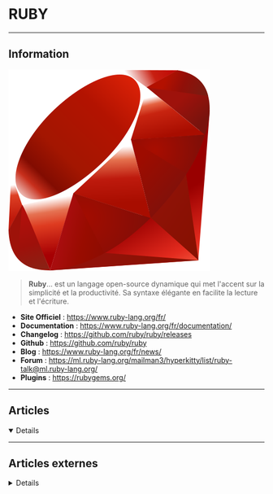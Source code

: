 # RUBY
----

## <i class="fa-solid fa-hashtag"></i> Information

![Logo](../../_media/developpement/ruby/ruby_logo.svg ':size=250 :no-zoom')


> <i class="fa-solid fa-quote-left"></i> **Ruby**...
est un langage open-source dynamique qui met l'accent sur la simplicité et la productivité. Sa syntaxe élégante en facilite la lecture et l'écriture. <i class="fa-solid fa-quote-left fa-rotate-180"></i>


- <i class="fa-solid fa-globe"></i> **Site Officiel** : https://www.ruby-lang.org/fr/
- <i class="fa-solid fa-book"></i> **Documentation** : https://www.ruby-lang.org/fr/documentation/
- <i class="fa-solid fa-file-circle-question"></i> **Changelog** : https://github.com/ruby/ruby/releases
- <i class="fa-brands fa-github"></i> **Github** : https://github.com/ruby/ruby
- <i class="fab fa-blogger-b"></i> **Blog** : https://www.ruby-lang.org/fr/news/
- <i class="fas fa-comments"></i> **Forum** : https://ml.ruby-lang.org/mailman3/hyperkitty/list/ruby-talk@ml.ruby-lang.org/
- <i class="fas fa-tools"></i> **Plugins** : https://rubygems.org/


---

## <i class="fa-regular fa-newspaper"></i> Articles

<details open>

</details>

---

## <i class="fa-solid fa-glasses"></i> Articles externes

<details>

- [Getting Started with Ruby on Rails: build a web app with Ruby](https://blog.devgenius.io/getting-started-with-ruby-on-rails-build-a-web-app-with-ruby-5696277bc39d)
- [Docker With Rails: Benefits and Top Use Cases](https://betterprogramming.pub/docker-with-rails-benefits-and-top-use-cases-a0d1b9f7a1b4)
- [8 tricks and best practices for improving your Ruby code](https://medium.com/educative/8-tricks-and-best-practices-for-improving-your-ruby-code-8a57cddb0669)
- [Most common Ruby array methods every dev should know](https://educative-inc.medium.com/most-common-ruby-array-methods-every-dev-should-know-2961d315c5bc)
- [Ruby Tutorial: Learn Ruby from scratch](https://educative-inc.medium.com/ruby-tutorial-learn-ruby-from-scratch-ef150c85d404)
- [Ranges in Ruby](https://linuxhint.com/ranges-ruby/)
- [Ruby File I/O](https://linuxhint.com/ruby-file-input-output/)
- [How to Create Classes and Objects in Ruby](https://linuxhint.com/create-classes-objects-ruby/)
- [For Loops in Ruby](https://linuxhint.com/for-loops-ruby/)
- [Exception Handling in Ruby](https://linuxhint.com/exception-handling-ruby/)
- [If Conditions in Ruby](https://linuxhint.com/if-conditions-in-ruby/)
- [Database Connection Pool Size Limits for Ruby on Rails Web Application](https://dzone.com/articles/database-connection-pool-size-limits-for-ruby-on-r)
- [Most Common Types of Technical Debt in Rails](https://dzone.com/articles/most-common-types-of-technical-debt-in-rails)
- [How to Install Ruby 3 on Ubuntu 20.04](https://linoxide.com/how-to-install-ruby-on-ubuntu-20-04/)
- [How to Install Ruby on Rails on Ubuntu 20.04](https://linoxide.com/how-to-install-ruby-on-rails-on-ubuntu-20-04/)
- [Run Faster Automated Tests in Ruby and JavaScript Using Optimal CI Parallelization](https://dzone.com/articles/run-ruby-and-javascript-automated-tests-faster-usi)
- [Run RSpec on GitHub Actions in the Shortest Time Using Parallel Jobs](https://dzone.com/articles/run-rspec-on-github-actions-in-the-shortest-time-u)
- [Why Choose Ruby Development for Your Next Project](https://dzone.com/articles/why-choose-ruby-development-for-your-next-project)
- [How to Run GitLab CI Pipeline With Parallel RSpec Tests in Ruby](https://dzone.com/articles/how-to-run-gitlab-ci-pipeline-with-parallel-rspec)
- [How To Migrate a Docker Compose Workflow for Rails Development to Kubernetes](https://www.digitalocean.com/community/tutorials/how-to-migrate-a-docker-compose-workflow-for-rails-development-to-kubernetes)
- [Build a RESTful JSON API With Rails 5 - Part One](https://www.digitalocean.com/community/tutorials/build-a-restful-json-api-with-rails-5-part-one)
- [How To Set Up a Ruby on Rails GraphQL API](https://www.digitalocean.com/community/tutorials/how-to-set-up-a-ruby-on-rails-graphql-api)
- [Day 13 of 30 Ruby Coding Challenge - Fibonacci Sequence in Ruby](https://dzone.com/articles/day-13-of-30-ruby-coding-challenge-fibonacci-seque)
- [Day 14 of 30 Ruby Coding Challenge - Fibonacci Sequence the Ruby Way](https://dzone.com/articles/day-14-of-30-ruby-coding-challenge-fibonacci-seque)
- [Day 17 Ruby Coding Challenge - Sum Even Numbers in Fibonacci Sequence](https://dzone.com/articles/day-17-of-30-ruby-coding-challenge-decent-ruby-way)
- [Google Calendar Integration with Ruby on Rails Development](https://dzone.com/articles/google-calendar-integration-with-ruby-on-rails-dev)
- [Day 11 of 30 - Ruby Coding Challenge - Repdigit Number Algorithm](https://dzone.com/articles/day-11-of-30-ruby-coding-challenge-repdigit-number)
- [Day 12 of 30 - Ruby Coding Challenge - Repdigit Number Algorithm in a more Ruby Way](https://dzone.com/articles/day-12-of-30-ruby-coding-challenge-repdigit-number)
- [How to Install Ruby on CentOS/RHEL 8](https://www.tecmint.com/install-ruby-on-centos-rhel-8/)
- [How to Install Ruby on Debian 10](https://linuxize.com/post/how-to-install-ruby-on-debian-10/)
- [30 Ruby Coding Challenges in 30 Days - Intro](https://dzone.com/articles/30-ruby-coding-challenges-in-30-days-intro)
- [Day 1 of 30: Ruby Coding Challenge - Arrays and Blocks](https://dzone.com/articles/day-1-of-30-ruby-coding-challenge-arrays-and-block)
- [Day 2 of 30 - Ruby Coding Challenge - Ugly Prime Algorithm](https://dzone.com/articles/day-2-of-30-ruby-coding-challenge-ugly-prime-algor)
- [Day 4 of 30 - Ruby Coding Challenge - Prime Algorithm Recursively](https://dzone.com/articles/day-4-of-30-ruby-coding-challenge-prime-algorithm)
- [Day 5 of 30 Coding Challenge: Sum Prime Numbers Functionally](https://dzone.com/articles/day-5-of-30-coding-challenge-sum-prime-numbers-fun)
- [Day 6 of 30 Ruby Coding Challenge: Factorial Numbers Ugly Version](https://dzone.com/articles/day-6-of-30-ruby-coding-challenge-factorial-number)
- [Day 7 of 30 Ruby Coding Challenge: Factorial Numbers](https://dzone.com/articles/day-7-of-30-ruby-coding-challenge-factorial-number)
- [How to Install Ruby on Ubuntu 20.04](https://linuxize.com/post/how-to-install-ruby-on-ubuntu-20-04/)
- [How to Install Ruby on Rails (RoR) on Debian 10](https://www.howtoforge.com/how-to-install-ruby-on-rails-on-debian-10/)
- [How to Install Ruby on Rails on Ubuntu 20.04 LTS](https://www.howtoforge.com/tutorial/ubuntu-ruby-on-rails/)
- [How To Add Bootstrap to a Ruby on Rails Application](https://www.digitalocean.com/community/tutorials/how-to-add-bootstrap-to-a-ruby-on-rails-application)
- [How To Add Sidekiq and Redis to a Ruby on Rails Application](https://www.digitalocean.com/community/tutorials/how-to-add-sidekiq-and-redis-to-a-ruby-on-rails-application)
- [Containerizing a Ruby on Rails Application for Development with Docker Compose](https://www.digitalocean.com/community/tutorials/containerizing-a-ruby-on-rails-application-for-development-with-docker-compose)
- [Comparaison de chaînes équivalentes en Ruby](https://www.synbioz.com/blog/tech/comparaison-de-cha%C3%AEnes-%C3%A9quivalentes-en-ruby)
- [Rails Frontend Testing With JavaScript Insights](https://dzone.com/articles/rails-frontend-testing-with-javascript-insights)
- [How to Install Ruby on CentOS 8](https://linuxize.com/post/how-to-install-ruby-on-centos-8/)
- [How to Install Ruby on Rails on CentOS 8](https://www.howtoforge.com/how-to-install-ruby-on-rails-on-centos-8/)
- [How to Install Ruby on Rails on CentOS 8](https://www.howtoforge.com/how-to-install-ruby-on-rails-on-centos-8/)
- [The Last Rails I18n Guide You’ll Ever Need: Part II](https://dzone.com/articles/the-last-rails-i18n-guide-youll-ever-need-part-ii)
- [Setting and Managing Locales in Rails i18n](https://dzone.com/articles/setting-and-managing-locales-in-rails-i18n)
- [Comment ajouter Sidekiq et Redis à une application Ruby on Rails](https://www.digitalocean.com/community/tutorials/how-to-add-sidekiq-and-redis-to-a-ruby-on-rails-application-fr)
- [How To Set Up a Ruby on Rails Project with a React Frontend](https://www.digitalocean.com/community/tutorials/how-to-set-up-a-ruby-on-rails-project-with-a-react-frontend)
- [How To Use PostgreSQL with Your Ruby on Rails Application on macOS](https://www.digitalocean.com/community/tutorials/how-to-use-postgresql-with-your-ruby-on-rails-application-on-macos)
- [How To Install Ruby on Rails with rbenv on macOS](https://www.digitalocean.com/community/tutorials/how-to-install-ruby-on-rails-with-rbenv-on-macos)
- [Connecter une application Rails avec Stripe](http://rousseau-alexandre.fr/tutorial/2019/02/02/stripe.html)
- [Learn best practices to build an API using Ruby on Rails 5](https://github.com/madeindjs/api_on_rails/)
- [How To Use PostgreSQL with Your Ruby on Rails Application on Ubuntu 18.04](https://www.digitalocean.com/community/tutorials/how-to-use-postgresql-with-your-ruby-on-rails-application-on-ubuntu-18-04)
- [Setup Ruby on Rails Development environment with Docker and Docker Compose on Ubuntu](https://www.howtoforge.com/setup-ruby-on-rails-development-environment-with-docker-and-docker-compose-on-ubuntu/)
- [Créer et publier une gem (Ruby)](https://blog.sodifrance.fr/creer-et-publier-une-gem-ruby/)
- [Ruby in Containers](https://thenewstack.io/ruby-in-containers/)
- [What Exactly Is Composable?](https://dzone.com/articles/what-exactly-is-composable)
- [How to Develop Android Apps Using Ruby](https://dzone.com/articles/develop-android-apps-using-ruby-1)
- [How To Install Ruby on Ubuntu 18.04](https://linuxize.com/post/how-to-install-ruby-on-ubuntu-18-04/)
- [How To Install Ruby on CentOS 7](https://linuxize.com/post/how-to-install-ruby-on-centos-7/)
- [How To Install Ruby on Debian 9](https://linuxize.com/post/how-to-install-ruby-on-debian-9/)
- [Ruby in Containers](https://thenewstack.io/ruby-in-containers/)
- [How to Implement a GraphQL API in Rails](https://dzone.com/articles/how-to-implement-a-graphql-api-in-rails-via-codesh)
- [GraphQL and Performance in Rails](https://dzone.com/articles/graphql-and-performance-in-rails)
- [Pipelines on a Rails Environment With react_on_rails and Webpack](https://dzone.com/articles/how-to-set-up-bitbucket-pipelines-on-a-rails-52-e)
- [Creating Modals in Rails](https://dzone.com/articles/rails-creating-modals)
- [Default Route Arguments in Slim](https://dzone.com/articles/default-route-arguments-in-slim)
- [Ruby Language for Beginners Part 3 - Ruby Strings](https://dzone.com/articles/ruby-language-for-beginners-part-3-ruby-strings-1)
- [SQL Injection Prevention Techniques for Ruby on Rails Web Applications](https://dzone.com/articles/sql-injection-prevention-techniques-for-ruby-on-ra)
- [Rails Bundle Install and Gemfile](https://dzone.com/articles/rails-bundle-install-and-gemfile-1)
- [RSpec Rails Controller Test](https://dzone.com/articles/rspec-rails-controller-test)
- [Rails Scaffold](https://dzone.com/articles/rails-scaffold-2)
- [Rails Capybara Setup](https://dzone.com/articles/rails-capybara-setup)
- [Opal - Ruby on JavaScript VM - What's Still Missing](https://dzone.com/articles/opal-ruby-on-javascript-vm-whats-still-missing)
- [Speed up testing of ruby projects on Travis-CI](http://leopard.in.ua/2013/10/12/speed-testing-on-travis)
- [The Best Interactive Introduction to Ruby for Newbies](https://www.makeuseof.com/tag/best-interactive-introduction-ruby-newbies/)
- [Rails Debugging](https://dzone.com/articles/rails-debugging)
- [Rails 5: Change Database Columns](https://dzone.com/articles/rails-5-change-database-column)
- [Top 10 Errors From 1000- Ruby on Rails Projects (and How to Avoid Them)](https://dzone.com/articles/top-10-errors-from-1000-ruby-on-rails-projects-and)
- [How to Implement a Ruby Hash Like Grammar in Parslet, Part 2](https://dzone.com/articles/how-to-implement-a-ruby-hash-like-grammar-in-parsl-1)
- [Code Quality Matters in Rails](https://dzone.com/articles/code-quality-matters-in-rails)
- [Gzip a File in Ruby](https://dzone.com/articles/gzip-a-file-in-ruby)
- [Database Handling in Cucumber and Creating Intuitive Reports](https://dzone.com/articles/database-handling-in-cucumber-using-ruby-and-creat)
- [The State of Test Coverage in Rails](https://dzone.com/articles/the-state-of-test-coverage-in-rails)
- [Taking a Timeout from Poor Performance](https://dzone.com/articles/taking-a-timeout-from-poor-performance)
- [Create a Linux desktop application with Ruby](https://opensource.com/article/18/4/creating-linux-desktop-application-ruby)
- [How to scale Ruby on Rails with Redis](https://opensource.com/article/18/4/ruby-rails-redis)
- [Securing Communications in a Three-tier Rails Application Using SSH Tunnels](https://www.digitalocean.com/community/tutorials/securing-communications-three-tier-rails-application-using-ssh-tunnels)
- [How To Install Ruby on Rails with rbenv on Ubuntu 18.04](https://www.digitalocean.com/community/tutorials/how-to-install-ruby-on-rails-with-rbenv-on-ubuntu-18-04)
- [How To Install Ruby on Rails with RVM on Ubuntu 18.04](https://www.digitalocean.com/community/tutorials/how-to-install-ruby-on-rails-with-rvm-on-ubuntu-18-04)
- [How to Install Ruby on Rails on Debian 9 Stretch Linux](https://linuxconfig.org/how-to-install-ruby-on-rails-on-debian-9-stretch-linux)
- [How to Install Ruby on Rails on Ubuntu 18.04 LTS](https://www.howtoforge.com/tutorial/ubuntu-ruby-on-rails/)
- [Using RubyGems for managing ruby packages on Linux](https://arkit.co.in/using-rubygems-managing-ruby-packages/)
- [Making Ruby Yours](https://dzone.com/articles/making-ruby-yours)
- [Learning How to Learn: Simple Web Dev Efficiency Tips](https://dzone.com/articles/learning-how-to-learn-simple-web-dev-efficiency-ti)
- [Ruby On Rails – Des tâches récurrentes simples avec Whenever](https://www.sois-net.fr/ruby-on-rails-des-taches-recurrentes-simples-avec-whenever/)
- [Upload de fichiers avec Shrine](https://www.grafikart.fr/formations/ruby-on-rails/shrine-upload-fichier)
- (:developpement:ruby:Recommandations développement sécurisé Ruby On Rails]
- [De l'utilisation de Scenic pour gérer nos vues SQL](https://www.synbioz.com/blog/scenic_sql_views)
- [Ruby en vingt minutes](https://www.ruby-lang.org/fr/documentation/quickstart/)
- [Venir à Ruby après un autre langage](https://www.ruby-lang.org/fr/documentation/ruby-from-other-languages/)
- [Tutoriel Ruby on Rails](http://french.railstutorial.org/chapters/beginning)
- [Chasser les requêtes N+1 avec Bullet](https://www.synbioz.com/blog/chasser_les_requetes_n+1_avec_bullet)
- [Ruby on Rails en 2018](https://www.synbioz.com/blog/ror_en_2018)
- [Garder une trace de tous les changements avec Audited](https://www.synbioz.com/blog/garder_une_trace_des_changements_avec_audited)
- [La magie de Rake](https://www.synbioz.com/blog/rake_is_magic)
- [Howto Rails](https://wiki.evolix.org/HowtoRails)

</details>